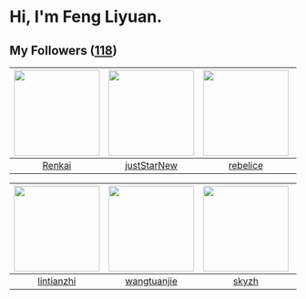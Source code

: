# Hi, I'm Feng Liyuan.

## My Followers ([118](https://github.com/SunRunAway?tab=followers))

| <img src="https://avatars.githubusercontent.com/u/3381789?v=4" width="150" height="150" /> | <img src="https://avatars.githubusercontent.com/u/18233711?v=4" width="150" height="150" /> | <img src="https://avatars.githubusercontent.com/u/20775801?v=4" width="150" height="150" /> | <img src="https://avatars.githubusercontent.com/u/1464115?v=4" width="150" height="150" /> |
| :----------------------------------------------------------------------------------------: | :-----------------------------------------------------------------------------------------: | :-----------------------------------------------------------------------------------------: | :----------------------------------------------------------------------------------------: |
|                             [Renkai](https://github.com/Renkai)                            |                        [justStarNew](https://github.com/justStarNew)                        |                           [rebelice](https://github.com/rebelice)                           |                             [chzyer](https://github.com/chzyer)                            |

| <img src="https://avatars.githubusercontent.com/u/1457382?v=4" width="150" height="150" /> | <img src="https://avatars.githubusercontent.com/u/4090971?v=4" width="150" height="150" /> | <img src="https://avatars.githubusercontent.com/u/4198311?v=4" width="150" height="150" /> | <img src="https://avatars.githubusercontent.com/u/1204301?v=4" width="150" height="150" /> |
| :----------------------------------------------------------------------------------------: | :----------------------------------------------------------------------------------------: | :----------------------------------------------------------------------------------------: | :----------------------------------------------------------------------------------------: |
|                         [lintianzhi](https://github.com/lintianzhi)                        |                        [wangtuanjie](https://github.com/wangtuanjie)                       |                              [skyzh](https://github.com/skyzh)                             |                            [longbai](https://github.com/longbai)                           |
